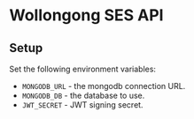 # Wollongong SES API

## Setup

Set the following environment variables:

* `MONGODB_URL` - the mongodb connection URL.
* `MONGODB_DB` - the database to use.
* `JWT_SECRET` - JWT signing secret.
